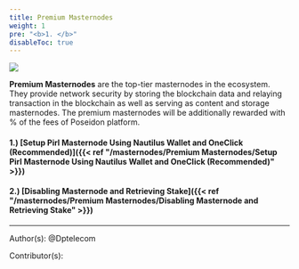 ```yaml
---
title: Premium Masternodes
weight: 1
pre: "<b>1. </b>"
disableToc: true
---
```



![](/masternodes/images/masternodes.jpg)

**Premium Masternodes** are the top-tier masternodes in the ecosystem. 
They provide network security by storing the blockchain data and relaying transaction in the blockchain as well as serving as content and storage masternodes. 
The premium masternodes will be additionally rewarded with
% of the fees of Poseidon platform.


#### 1.) [Setup Pirl Masternode Using Nautilus Wallet and OneClick (Recommended)]({{< ref "/masternodes/Premium Masternodes/Setup Pirl Masternode Using Nautilus Wallet and OneClick (Recommended)" >}})
#### 2.) [Disabling Masternode and Retrieving Stake]({{< ref "/masternodes/Premium Masternodes/Disabling Masternode and Retrieving Stake" >}})






---
Author(s):
@Dptelecom


Contributor(s):
